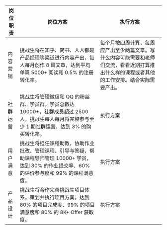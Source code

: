 岗位职责 | 岗位方案 | 执行方案
--------- | ------------- | -------------
内容营销 | 挑战生将在知乎、简书、人人都是产品经理等渠道进行内容产出，每人每月创作 8 篇文章，达到平均单篇 5000+ 阅读和 0.5% 的注册转化率。 | 每个月按四周计算，每周应产出至少两篇文章。写什么内容可能需要和老师们交流，看看近期打算推出什么样的课程或者其他的工作安排。结合实际需要产出。
社群运营 | 挑战生将管理微信和 QQ 的粉丝群、学员群，学员总数达 10000+，社群成员超过 2500 人，挑战生每人每月将完整参与至少 1 期社群运营，达到 3% 的购买转化率。 | 执行方案
用户满意 | 挑战生将担任课程助教，协助作业批改、管理课程、引导与答疑，帮助课程导师管理 10000+ 学员，达到 30% 的作业提交率、60% 的评价参与度和 99% 的课程满意度。 | 执行方案
产品设计 | 挑战生将合作完善挑战生项目体系，策划并执行项目方案，达到 80% 的项目完成度、99% 的项目满意度和 80% 的 8K+ Offer 获取度。 | 执行方案
